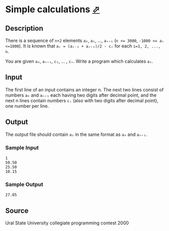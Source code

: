 # Simple calculations [⬀](http://poj.org/problem?id=2601)

## Description

There is a sequence of `n+2` elements `a₀`, `a₁`, ..., `aₙ₊₁` (`n <= 3000`, `-1000 <= aᵢ <=1000`). It is known that `aᵢ = (aᵢ₋₁ + aᵢ₊₁)/2 - cᵢ` for each `i=1, 2, ..., n`.

You are given `a₀`, `aₙ₊₁`, `c₁`, ... , `cₙ`. Write a program which calculates `a₁`.

## Input

The first line of an input contains an integer n. The next two lines consist of numbers `a₀` and `aₙ₊₁` each having two digits after decimal point, and the next n lines contain numbers `cᵢ` (also with two digits after decimal point), one number per line.

## Output

The output file should contain `a₁` in the same format as `a₀` and `aₙ₊₁`.

### Sample Input
```
1
50.50
25.50
10.15
```

### Sample Output
```
27.85
```

## Source

Ural State University collegiate programming contest 2000
